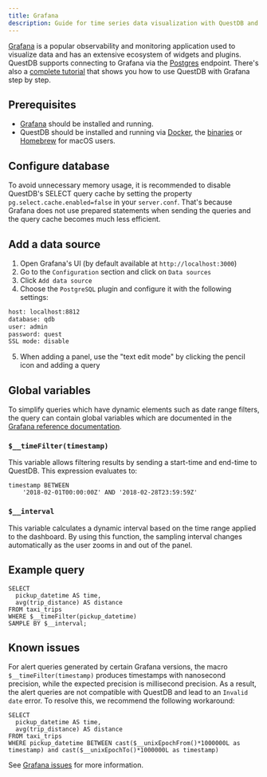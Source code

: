 ```yaml
---
title: Grafana
description: Guide for time series data visualization with QuestDB and Grafana
---
```


[Grafana](https://grafana.com/) is a popular observability and monitoring
application used to visualize data and has an extensive ecosystem of widgets and
plugins. QuestDB supports connecting to Grafana via the
[Postgres](/docs/reference/api/postgres) endpoint. There's also a
[complete tutorial](/tutorial/2020/10/19/grafana) that shows you how to use
QuestDB with Grafana step by step.

## Prerequisites

- [Grafana](https://grafana.com/grafana/download) should be installed and
  running.
- QuestDB should be installed and running via
  [Docker](/docs/get-started/docker), the
  [binaries](/docs/get-started/binaries) or
  [Homebrew](/docs/get-started/homebrew) for macOS users.

## Configure database

To avoid unnecessary memory usage, it is recommended to disable QuestDB's SELECT
query cache by setting the property `pg.select.cache.enabled=false` in your
`server.conf`. That's because Grafana does not use prepared statements when
sending the queries and the query cache becomes much less efficient.

## Add a data source

1. Open Grafana's UI (by default available at `http://localhost:3000`)
2. Go to the `Configuration` section and click on `Data sources`
3. Click `Add data source`
4. Choose the `PostgreSQL` plugin and configure it with the following settings:

```bash
host: localhost:8812
database: qdb
user: admin
password: quest
SSL mode: disable
```

5. When adding a panel, use the "text edit mode" by clicking the pencil icon and
   adding a query

## Global variables

To simplify queries which have dynamic elements such as date range filters, the
query can contain global variables which are documented in the
[Grafana reference documentation](https://grafana.com/docs/grafana/latest/variables/variable-types/global-variables/#global-variables).

### `$__timeFilter(timestamp)`

This variable allows filtering results by sending a start-time and end-time to
QuestDB. This expression evaluates to:

```questdb-sql
timestamp BETWEEN
    '2018-02-01T00:00:00Z' AND '2018-02-28T23:59:59Z'
```

### `$__interval`

This variable calculates a dynamic interval based on the time range applied to
the dashboard. By using this function, the sampling interval changes
automatically as the user zooms in and out of the panel.

## Example query

```
SELECT
  pickup_datetime AS time,
  avg(trip_distance) AS distance
FROM taxi_trips
WHERE $__timeFilter(pickup_datetime)
SAMPLE BY $__interval;
```

## Known issues

For alert queries generated by certain Grafana versions, the macro `$__timeFilter(timestamp)` produces timestamps with nanosecond precision, while the expected precision is millisecond precision. As a result, the alert queries are not compatible with QuestDB and lead to an `Invalid date` error. To resolve this, we recommend the following workaround:

```questdb-sql
SELECT 
  pickup_datetime AS time, 
  avg(trip_distance) AS distance 
FROM taxi_trips 
WHERE pickup_datetime BETWEEN cast($__unixEpochFrom()*1000000L as timestamp) and cast($__unixEpochTo()*1000000L as timestamp)

```

See [Grafana issues](https://github.com/grafana/grafana/issues/51611) for more information.

